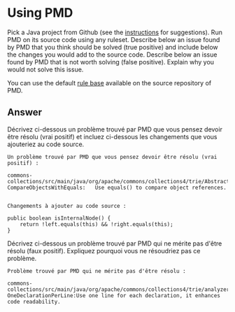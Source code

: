 # Using PMD

Pick a Java project from Github (see the [instructions](../sujet.md) for suggestions). Run PMD on its source code using any ruleset. Describe below an issue found by PMD that you think should be solved (true positive) and include below the changes you would add to the source code. Describe below an issue found by PMD that is not worth solving (false positive). Explain why you would not solve this issue.

You can use the default [rule base](https://github.com/pmd/pmd/blob/master/pmd-java/src/main/resources/rulesets/java/quickstart.xml) available on the source repository of PMD.

## Answer


Décrivez ci-dessous un problème trouvé par PMD que vous pensez devoir être résolu (vrai positif) et incluez ci-dessous les changements que vous ajouteriez au code source.

    Un problème trouvé par PMD que vous pensez devoir être résolu (vrai positif) :

    commons-collections/src/main/java/org/apache/commons/collections4/trie/AbstractPatriciaTrie.java:1318:	CompareObjectsWithEquals:	Use equals() to compare object references.


    Changements à ajouter au code source :

    public boolean isInternalNode() {
        return !left.equals(this) && !right.equals(this);
    }

Décrivez ci-dessous un problème trouvé par PMD qui ne mérite pas d'être résolu (faux positif). Expliquez pourquoi vous ne résoudriez pas ce problème.


    Problème trouvé par PMD qui ne mérite pas d'être résolu :

    commons-collections/src/main/java/org/apache/commons/collections4/trie/analyzer/StringKeyAnalyzer.java:76:	OneDeclarationPerLine:Use one line for each declaration, it enhances code readability.